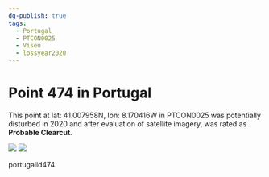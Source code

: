 ```yaml
---
dg-publish: true
tags:
  - Portugal
  - PTCON0025
  - Viseu
  - lossyear2020
---
```


# Point 474 in Portugal

This point at lat: 41.007958N, lon: 8.170416W in PTCON0025 was potentially disturbed in 2020 and after evaluation of satellite imagery, was rated as **Probable Clearcut**.

<div class='juxtapose' data-showcredits='false'>
<img src='https://baserow-backend-production20240528124524339000000001.s3.amazonaws.com/user_files/tMk7Wx6IonyRsuJnJnKd1XGML6aqcbUT_44a509c12fb7eb95e696283366d4a085a179b1b89718b08eaab7da7d5968eaec.png' data-label='July 2016' />
<img src='tNZkiW2z5C7hB4jgchS74wfDJURZhpu...1848a2572d359e01d93319e6f8.png https://baserow-backend-production20240528124524339000000001.s3.amazonaws.com/user_files/jVg4nWcSZpg5xfqRT2YzsuKXen5EW5Gi_71af9831bdd65297f541fda4cba866a736758957959812b2d7bf70c248f48d8f.png' data-label='July 2020' />
</div>

portugalid474